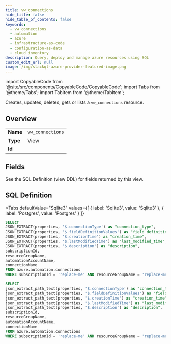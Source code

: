 ```yaml
--- 
title: vw_connections
hide_title: false
hide_table_of_contents: false
keywords:
  - vw_connections
  - automation
  - azure
  - infrastructure-as-code
  - configuration-as-data
  - cloud inventory
description: Query, deploy and manage azure resources using SQL
custom_edit_url: null
image: /img/stackql-azure-provider-featured-image.png
---
```


import CopyableCode from '@site/src/components/CopyableCode/CopyableCode';
import Tabs from '@theme/Tabs';
import TabItem from '@theme/TabItem';

Creates, updates, deletes, gets or lists a <code>vw_connections</code> resource.

## Overview
<table><tbody>
<tr><td><b>Name</b></td><td><code>vw_connections</code></td></tr>
<tr><td><b>Type</b></td><td>View</td></tr>
<tr><td><b>Id</b></td><td><CopyableCode code="azure.automation.vw_connections" /></td></tr>
</tbody></table>

## Fields

See the SQL Definition (view DDL) for fields returned by this view.

## SQL Definition

<Tabs
defaultValue="Sqlite3"
values={[
{ label: 'Sqlite3', value: 'Sqlite3' },
{ label: 'Postgres', value: 'Postgres' }
]}
>
<TabItem value="Sqlite3">

```sql
SELECT
JSON_EXTRACT(properties, '$.connectionType') as "connection_type",
JSON_EXTRACT(properties, '$.fieldDefinitionValues') as "field_definition_values",
JSON_EXTRACT(properties, '$.creationTime') as "creation_time",
JSON_EXTRACT(properties, '$.lastModifiedTime') as "last_modified_time",
JSON_EXTRACT(properties, '$.description') as "description",
subscriptionId,
resourceGroupName,
automationAccountName,
connectionName
FROM azure.automation.connections
WHERE subscriptionId = 'replace-me' AND resourceGroupName = 'replace-me' AND automationAccountName = 'replace-me';
```

</TabItem>
<TabItem value="Postgres">

```sql
SELECT
json_extract_path_text(properties, '$.connectionType') as "connection_type",
json_extract_path_text(properties, '$.fieldDefinitionValues') as "field_definition_values",
json_extract_path_text(properties, '$.creationTime') as "creation_time",
json_extract_path_text(properties, '$.lastModifiedTime') as "last_modified_time",
json_extract_path_text(properties, '$.description') as "description",
subscriptionId,
resourceGroupName,
automationAccountName,
connectionName
FROM azure.automation.connections
WHERE subscriptionId = 'replace-me' AND resourceGroupName = 'replace-me' AND automationAccountName = 'replace-me';
```

</TabItem>
</Tabs>
